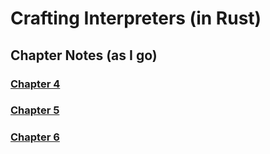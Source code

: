# Crafting Interpreters (in Rust)

## Chapter Notes (as I go)
### [Chapter 4](../main/notes/4.md)
### [Chapter 5](../main/notes/5.md)
### [Chapter 6](../main/notes/6.md)
